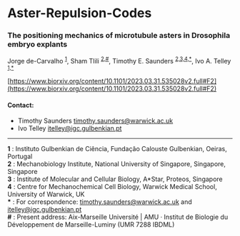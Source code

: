 # Aster-Repulsion-Codes

### The positioning mechanics of microtubule asters in Drosophila embryo explants  

Jorge de-Carvalho <sup id="a1">[1](#f1)</sup>, Sham Tlili <sup id="a1">[2,#](#f1)</sup>, Timothy E. Saunders <sup id="a1">[2,3,4,*](#f1)</sup>, Ivo A. Telley <sup id="a1">[1,*](#f1)</sup>

[https://www.biorxiv.org/content/10.1101/2023.03.31.535028v2.full#F2](https://www.biorxiv.org/content/10.1101/2023.03.31.535028v2.full#F2)


#### Contact:
* Timothy Saunders <timothy.saunders@warwick.ac.uk>
* Ivo Telley <itelley@igc.gulbenkian.pt> 

<hr/>

<b id="f1">1</b> : Instituto Gulbenkian de Ciência, Fundação Calouste Gulbenkian, Oeiras, Portugal  
<b id="f1">2</b> : Mechanobiology Institute, National University of Singapore, Singapore, Singapore   
<b id="f1">3</b> : Institute of Molecular and Cellular Biology, A*Star, Proteos, Singapore  
<b id="f1">4</b> : Centre for Mechanochemical Cell Biology, Warwick Medical School, University of Warwick, UK  
<b id="f1">\*</b> : For correspondence: timothy.saunders@warwick.ac.uk and itelley@igc.gulbenkian.pt  
<b id="f1">#</b> : Present address: Aix-Marseille Université | AMU · Institut de Biologie du Développement de Marseille-Luminy (UMR 7288 IBDML)  
